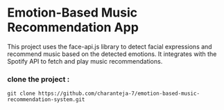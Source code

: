 # Emotion-Based Music Recommendation App

 This project uses the face-api.js library to detect facial expressions and recommend music based on the detected emotions. It integrates with the Spotify API to fetch and play music recommendations.

### clone the project : 
`
git clone https://github.com/charanteja-7/emotion-based-music-recommendation-system.git
`

